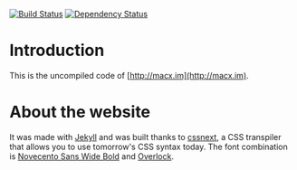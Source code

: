 [![Build Status](https://travis-ci.org/Macxim/macxim.github.io.svg?branch=master)](https://travis-ci.org/Macxim/macxim.github.io)
[![Dependency Status](https://gemnasium.com/Macxim/macxim.github.io.svg)](https://gemnasium.com/Macxim/macxim.github.io)

# Introduction

This is the uncompiled code of [http://macx.im](http://macx.im).

# About the website

It was made with [Jekyll](https://github.com/mojombo/jekyll) and was built thanks to [cssnext](http://cssnext.github.io/), a CSS transpiler that allows you to use tomorrow's CSS syntax today. The font combination is [Novecento Sans Wide Bold](https://www.myfonts.com/fonts/synthview/novecento/wide-bold/) and [Overlock](http://www.fontsquirrel.com/fonts/overlock).